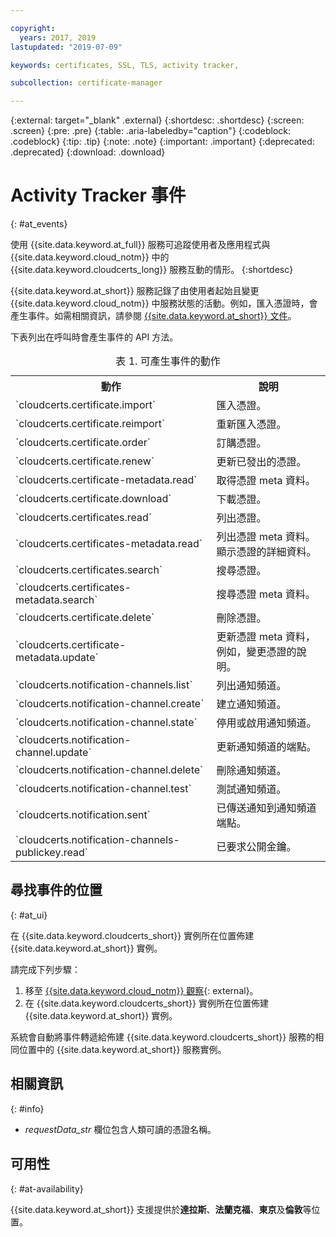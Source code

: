 ```yaml
---

copyright:
  years: 2017, 2019
lastupdated: "2019-07-09"

keywords: certificates, SSL, TLS, activity tracker,

subcollection: certificate-manager

---
```


{:external: target="_blank" .external}
{:shortdesc: .shortdesc}
{:screen: .screen}
{:pre: .pre}
{:table: .aria-labeledby="caption"}
{:codeblock: .codeblock}
{:tip: .tip}
{:note: .note}
{:important: .important}
{:deprecated: .deprecated}
{:download: .download}

# Activity Tracker 事件  
{: #at_events}

使用 {{site.data.keyword.at_full}} 服務可追蹤使用者及應用程式與 {{site.data.keyword.cloud_notm}} 中的 {{site.data.keyword.cloudcerts_long}} 服務互動的情形。
{:shortdesc}

{{site.data.keyword.at_short}} 服務記錄了由使用者起始且變更 {{site.data.keyword.cloud_notm}} 中服務狀態的活動。例如，匯入憑證時，會產生事件。如需相關資訊，請參閱 [{{site.data.keyword.at_short}} 文件](/docs/services/Activity-Tracker-with-LogDNA?topic=logdnaat-getting-started#getting-started)。

下表列出在呼叫時會產生事件的 API 方法。

<table>
  <caption>表 1. 可產生事件的動作</caption>
  <tr>
    <th>動作</th>
	  <th>說明</th>
  </tr>
  <tr>
    <td>`cloudcerts.certificate.import`</td>
	  <td>匯入憑證。</td>
  </tr>
  <tr>
    <td>`cloudcerts.certificate.reimport`</td>
	  <td>重新匯入憑證。</td>
  </tr>
  <tr>
    <td>`cloudcerts.certificate.order`</td>
	  <td>訂購憑證。</td>
  </tr>
  <tr>
    <td>`cloudcerts.certificate.renew`</td>
	  <td>更新已發出的憑證。</td>
  </tr>
  <tr>
    <td>`cloudcerts.certificate-metadata.read`</td>
	  <td>取得憑證 meta 資料。</td>
  </tr>
  <tr>
    <td>`cloudcerts.certificate.download`</td>
	  <td>下載憑證。</td>
  </tr>
  <tr>
    <td>`cloudcerts.certificates.read`</td>
	  <td>列出憑證。</td>
  </tr>
  <tr>
    <td>`cloudcerts.certificates-metadata.read`</td>
	  <td>列出憑證 meta 資料。顯示憑證的詳細資料。</td>
  </tr>
  <tr>
    <td>`cloudcerts.certificates.search`</td>
	  <td>搜尋憑證。</td>
  </tr>
  <tr>
    <td>`cloudcerts.certificates-metadata.search`</td>
	  <td>搜尋憑證 meta 資料。</td>
  </tr>
  <tr>
    <td>`cloudcerts.certificate.delete`</td>
	  <td>刪除憑證。</td>
  </tr>
  <tr>
    <td>`cloudcerts.certificate-metadata.update`</td>
	  <td>更新憑證 meta 資料，例如，變更憑證的說明。</td>
  </tr>
  <tr>
    <td>`cloudcerts.notification-channels.list`</td>
	  <td>列出通知頻道。</td>
  </tr>
  <tr>
    <td>`cloudcerts.notification-channel.create`</td>
	  <td>建立通知頻道。</td>
  </tr>
  <tr>
    <td>`cloudcerts.notification-channel.state`</td>
	  <td>停用或啟用通知頻道。</td>
  </tr>
  <tr>
    <td>`cloudcerts.notification-channel.update`</td>
	  <td>更新通知頻道的端點。</td>
  </tr>
  <tr>
    <td>`cloudcerts.notification-channel.delete`</td>
	  <td>刪除通知頻道。</td>
  </tr>
  <tr>
    <td>`cloudcerts.notification-channel.test`</td>
	  <td>測試通知頻道。</td>
  </tr>
  <tr>
    <td>`cloudcerts.notification.sent`</td>
	  <td>已傳送通知到通知頻道端點。</td>
  </tr>
  <tr>
    <td>`cloudcerts.notification-channels-publickey.read`</td>
	  <td>已要求公開金鑰。</td>
  </tr>
</table>

## 尋找事件的位置
{: #at_ui}

在 {{site.data.keyword.cloudcerts_short}} 實例所在位置佈建 {{site.data.keyword.at_short}} 實例。

請完成下列步驟：

1. 移至 [{{site.data.keyword.cloud_notm}} 觀察](https://cloud.ibm.com/observe/){: external}。
2. 在 {{site.data.keyword.cloudcerts_short}} 實例所在位置佈建 {{site.data.keyword.at_short}} 實例。

系統會自動將事件轉遞給佈建 {{site.data.keyword.cloudcerts_short}} 服務的相同位置中的 {{site.data.keyword.at_short}} 服務實例。

## 相關資訊
{: #info}

* *requestData_str* 欄位包含人類可讀的憑證名稱。

## 可用性
{: #at-availability}

{{site.data.keyword.at_short}} 支援提供於**達拉斯**、**法蘭克福**、**東京**及**倫敦**等位置。
